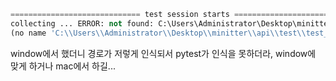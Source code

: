 ```python
============================= test session starts =============================
collecting ... ERROR: not found: C:\Users\Administrator\Desktop\minitter\api\test\test_view.py::test_ping
(no name 'C:\\Users\\Administrator\\Desktop\\minitter\\api\\test\\test_view.py::test_ping' in any of [<Module test/test_view.py>])
```

window에서 했더니 경로가 저렇게 인식되서 pytest가 인식을 못하더라, window에 맞게 하거나 mac에서 하길...
